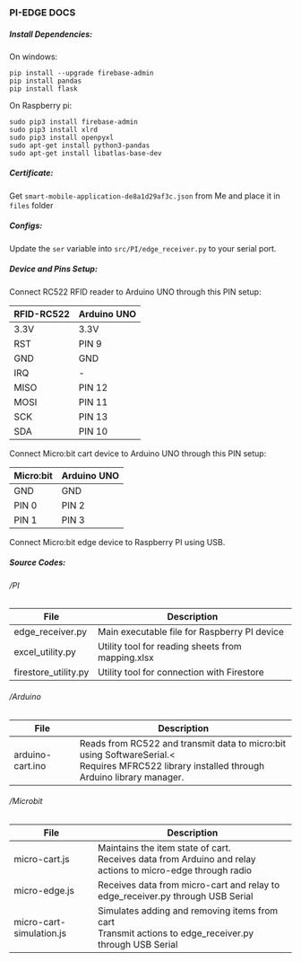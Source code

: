 ### PI-EDGE DOCS

##### Install Dependencies:

On windows: 
```
pip install --upgrade firebase-admin
pip install pandas
pip install flask
```

On Raspberry pi: 
```
sudo pip3 install firebase-admin
sudo pip3 install xlrd
sudo pip3 install openpyxl
sudo apt-get install python3-pandas
sudo apt-get install libatlas-base-dev
```

##### Certificate:

Get `smart-mobile-application-de8a1d29af3c.json` from Me and place it in `files` folder

##### Configs:

Update the `ser` variable into `src/PI/edge_receiver.py` to your serial port.

##### Device and Pins Setup:

Connect RC522 RFID reader to Arduino UNO through this PIN setup:

| RFID-RC522 	| Arduino UNO 	|
|------------	|-------------	|
| 3.3V       	| 3.3V        	|
| RST        	| PIN 9       	|
| GND        	| GND         	|
| IRQ        	| -           	|
| MISO       	| PIN 12      	|
| MOSI       	| PIN 11      	|
| SCK        	| PIN 13      	|
| SDA        	| PIN 10      	|

Connect Micro:bit cart device to Arduino UNO through this PIN setup:

| Micro:bit 	| Arduino UNO 	|
|-----------	|-------------	|
| GND       	| GND         	|
| PIN 0     	| PIN 2       	|
| PIN 1     	| PIN 3       	|

Connect Micro:bit edge device to Raspberry PI using USB.

##### Source Codes:

###### /PI

| File                 	| Description                                       	|
|----------------------	|---------------------------------------------------	|
| edge_receiver.py     	| Main executable file for Raspberry PI device      	|
| excel_utility.py     	| Utility tool for reading sheets from mapping.xlsx 	|
| firestore_utility.py 	| Utility tool for connection with Firestore        	|

###### /Arduino

| File             	| Description                                                                                                                                      	|
|------------------	|--------------------------------------------------------------------------------------------------------------------------------------------------	|
| arduino-cart.ino 	| Reads from RC522 and transmit data to micro:bit using SoftwareSerial.<<br>Requires MFRC522 library installed through Arduino library manager. 	|

###### /Microbit

| File                     	| Description                                                                                                   	|
|--------------------------	|---------------------------------------------------------------------------------------------------------------	|
| micro-cart.js            	| Maintains the item state of cart. <br>Receives data from Arduino and relay actions to micro-edge through radio   	|
| micro-edge.js            	| Receives data from micro-cart and relay to edge_receiver.py through USB Serial                                	|
| micro-cart-simulation.js 	| Simulates adding and removing items from cart<br>Transmit actions to edge_receiver.py through USB Serial      	|